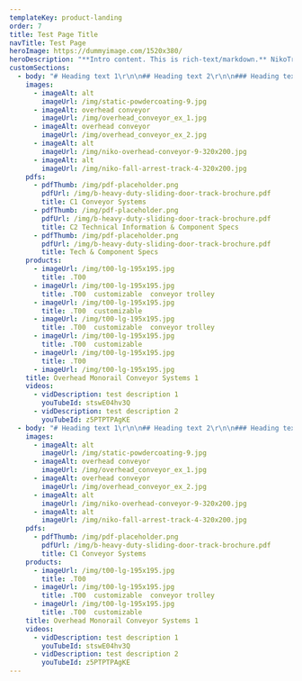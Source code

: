 ```yaml
---
templateKey: product-landing
order: 7
title: Test Page Title
navTitle: Test Page
heroImage: https://dummyimage.com/1520x380/
heroDescription: "**Intro content. This is rich-text/markdown.** NikoTrack is of cold rolled steel manufacture and supplied in standard 6 meter lengths in either plain, zinc plated, or stainless steel. Due to the design of the tapered sides this reduces the possibility of a build up of dust, thus assuring smooth running characteristics of the trolleys.\r\n\r\n* item 1\r\n* item 2\r\n\r\nNiko Profile | h (mm) | b (mm) | d (mm) | s (mm)\r\n--- | --- | --- | --- | ---\r\nNo. 23.000 | 35.00 | 40.00 | 11.00 | 2.75\r\nNo. 24.000 | 43.50 | 48.50 | 15.50 | 3.20"
customSections:
  - body: "# Heading text 1\r\n\n## Heading text 2\r\n\n### Heading text 3\r\n\n#### Heading text 4\r\n\n##### Heading text 5\r\n\n###### Heading text 6\r\n\nNikoTrack’s six profiles are immobile without their trolleys. **NikoTrack’s trolleys come in a variety of styles, all with different applications in mind**, most offered in every profile series, while some are specific to larger or smaller profiles.\r\n\r\n_The trolleys pictured below are designated with partial part numbers. Each trolleys full part number is always prefixed with a track profile number (21, 23, 24 etc.)_\r\n\n**TROLLEY SWL (Kg)**\r\n\r\nSERIES | 21 | 23 | 24 | 25 | 26 | 27\r\n--- | --- | --- | --- | --- | --- | ---\r\n2 Wheel | 10 | 20 | 40 | 100 | 200 | 400\r\n4 Wheel | 20 | 40 | 80 | 200 | 400 | 800\r\nFlight Bar | 40 | 80 | 160 | 400 | 800 | 1600"
    images:
      - imageAlt: alt
        imageUrl: /img/static-powdercoating-9.jpg
      - imageAlt: overhead conveyor
        imageUrl: /img/overhead_conveyor_ex_1.jpg
      - imageAlt: overhead conveyor
        imageUrl: /img/overhead_conveyor_ex_2.jpg
      - imageAlt: alt
        imageUrl: /img/niko-overhead-conveyor-9-320x200.jpg
      - imageAlt: alt
        imageUrl: /img/niko-fall-arrest-track-4-320x200.jpg
    pdfs:
      - pdfThumb: /img/pdf-placeholder.png
        pdfUrl: /img/b-heavy-duty-sliding-door-track-brochure.pdf
        title: C1 Conveyor Systems
      - pdfThumb: /img/pdf-placeholder.png
        pdfUrl: /img/b-heavy-duty-sliding-door-track-brochure.pdf
        title: C2 Technical Information & Component Specs
      - pdfThumb: /img/pdf-placeholder.png
        pdfUrl: /img/b-heavy-duty-sliding-door-track-brochure.pdf
        title: Tech & Component Specs
    products:
      - imageUrl: /img/t00-lg-195x195.jpg
        title: .T00
      - imageUrl: /img/t00-lg-195x195.jpg
        title: .T00  customizable  conveyor trolley
      - imageUrl: /img/t00-lg-195x195.jpg
        title: .T00  customizable
      - imageUrl: /img/t00-lg-195x195.jpg
        title: .T00  customizable  conveyor trolley
      - imageUrl: /img/t00-lg-195x195.jpg
        title: .T00  customizable
      - imageUrl: /img/t00-lg-195x195.jpg
        title: .T00
      - imageUrl: /img/t00-lg-195x195.jpg
    title: Overhead Monorail Conveyor Systems 1
    videos:
      - vidDescription: test description 1
        youTubeId: stswE04hv3Q
      - vidDescription: test description 2
        youTubeId: z5PTPTPAgKE
  - body: "# Heading text 1\r\n\n## Heading text 2\r\n\n### Heading text 3\r\n\n#### Heading text 4\r\n\n##### Heading text 5\r\n\n###### Heading text 6\r\n\nNikoTrack’s six profiles are immobile without their trolleys. **NikoTrack’s trolleys come in a variety of styles, all with different applications in mind**, most offered in every profile series, while some are specific to larger or smaller profiles.\r\n\r\n_The trolleys pictured below are designated with partial part numbers. Each trolleys full part number is always prefixed with a track profile number (21, 23, 24 etc.)_\r\n\n**TROLLEY SWL (Kg)**\r\n\r\nSERIES | 21 | 23 | 24 | 25 | 26 | 27\r\n--- | --- | --- | --- | --- | --- | ---\r\n2 Wheel | 10 | 20 | 40 | 100 | 200 | 400\r\n4 Wheel | 20 | 40 | 80 | 200 | 400 | 800\r\nFlight Bar | 40 | 80 | 160 | 400 | 800 | 1600"
    images:
      - imageAlt: alt
        imageUrl: /img/static-powdercoating-9.jpg
      - imageAlt: overhead conveyor
        imageUrl: /img/overhead_conveyor_ex_1.jpg
      - imageAlt: overhead conveyor
        imageUrl: /img/overhead_conveyor_ex_2.jpg
      - imageAlt: alt
        imageUrl: /img/niko-overhead-conveyor-9-320x200.jpg
      - imageAlt: alt
        imageUrl: /img/niko-fall-arrest-track-4-320x200.jpg
    pdfs:
      - pdfThumb: /img/pdf-placeholder.png
        pdfUrl: /img/b-heavy-duty-sliding-door-track-brochure.pdf
        title: C1 Conveyor Systems
    products:
      - imageUrl: /img/t00-lg-195x195.jpg
        title: .T00
      - imageUrl: /img/t00-lg-195x195.jpg
        title: .T00  customizable  conveyor trolley
      - imageUrl: /img/t00-lg-195x195.jpg
        title: .T00  customizable
    title: Overhead Monorail Conveyor Systems 1
    videos:
      - vidDescription: test description 1
        youTubeId: stswE04hv3Q
      - vidDescription: test description 2
        youTubeId: z5PTPTPAgKE
---
```

